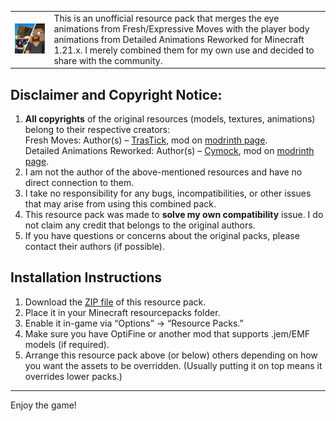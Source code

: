 <table>
  <tr>
    <td>
      <img src="pack.png" width="256"/>
    </td>
    <td>
      This is an unofficial resource pack that merges the eye animations from Fresh/Expressive Moves with the player body animations from Detailed Animations Reworked for Minecraft 1.21.x. I merely combined them for my own use and decided to share with the community.
    </td>
  </tr>
</table>

## Disclaimer and Copyright Notice:

1. **All copyrights** of the original resources (models, textures, animations) belong to their respective creators:
   <br>Fresh Moves: Author(s) – [TrasTick](https://modrinth.com/user/TrasTick), mod on [modrinth page](https://modrinth.com/resourcepack/tras-fresh-player).
   <br>Detailed Animations Reworked: Author(s) – [Cymock](https://www.youtube.com/@Cymock1), mod on [modrinth page](https://modrinth.com/resourcepack/detailed-animations).
3. I am not the author of the above-mentioned resources and have no direct connection to them.
4. I take no responsibility for any bugs, incompatibilities, or other issues that may arise from using this combined pack.
5. This resource pack was made to **solve my own compatibility** issue. I do not claim any credit that belongs to the original authors.
6. If you have questions or concerns about the original packs, please contact their authors (if possible).

## Installation Instructions
1. Download the [ZIP file](https://github.com/Opodlinok/Detailed-Animations-X-Fresh-Moves/releases/latest/) of this resource pack.
2. Place it in your Minecraft resourcepacks folder.
3. Enable it in-game via “Options” → “Resource Packs.”
4. Make sure you have OptiFine or another mod that supports .jem/EMF models (if required).
5. Arrange this resource pack above (or below) others depending on how you want the assets to be overridden. (Usually putting it on top means it overrides lower packs.)

___
Enjoy the game!

